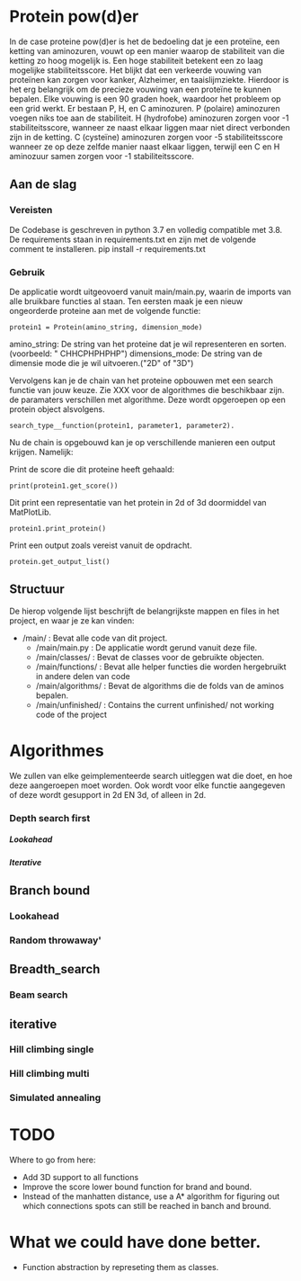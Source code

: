 # Protein pow(d)er
In de case proteine pow(d)er is het de bedoeling dat je een proteïne, een ketting van aminozuren, vouwt op een manier waarop de stabiliteit van die ketting zo hoog mogelijk is. Een hoge stabiliteit betekent een zo laag mogelijke stabiliteitsscore. Het blijkt dat een verkeerde vouwing van proteïnen kan zorgen voor kanker, Alzheimer, en taaislijmziekte. Hierdoor is het erg belangrijk om de precieze vouwing van een proteïne te kunnen bepalen. Elke vouwing is een 90 graden hoek, waardoor het probleem op een grid werkt. Er bestaan P, H, en C aminozuren. P (polaire) aminozuren voegen niks toe aan de stabiliteit. H (hydrofobe) aminozuren zorgen voor -1 stabiliteitsscore, wanneer ze naast elkaar liggen maar niet direct verbonden zijn in de ketting. C (cysteïne) aminozuren zorgen voor -5 stabiliteitsscore wanneer ze op deze zelfde manier naast elkaar liggen, terwijl een C en H aminozuur samen zorgen voor -1 stabiliteitsscore.

## Aan de slag

### Vereisten

De Codebase is geschreven in python 3.7 en volledig compatible met 3.8. De requirements staan in requirements.txt en zijn met de volgende comment te installeren.
    pip install -r requirements.txt

### Gebruik
De applicatie wordt uitgeovoerd vanuit main/main.py, waarin de imports van alle bruikbare functies al staan. Ten eersten maak je een nieuw ongeorderde proteine aan met de volgende functie:

    protein1 = Protein(amino_string, dimension_mode)
amino_string: De string van het proteine dat je wil representeren en sorten. (voorbeeld: " CHHCPHPHPHP")
dimensions_mode: De string van de dimensie mode die je wil uitvoeren.("2D" of "3D")

Vervolgens kan je de chain van het proteine opbouwen met een search functie van jouw keuze. Zie XXX voor de algorithmes die beschikbaar zijn. de paramaters verschillen met algorithme. Deze wordt opgeroepen op een protein object alsvolgens.

    search_type__function(protein1, parameter1, parameter2).

Nu de chain is opgebouwd kan je op verschillende manieren een output krijgen. Namelijk:

Print de score die dit proteine heeft gehaald:

    print(protein1.get_score())

Dit print een representatie van het protein in 2d of 3d doormiddel van MatPlotLib.

    protein1.print_protein()

Print een output zoals vereist vanuit de opdracht.

    protein.get_output_list()


## Structuur
De hierop volgende lijst beschrijft de belangrijkste mappen en files in het project, en waar je ze kan vinden:

- /main/ : Bevat alle code van dit project.
    - /main/main.py : De applicatie wordt gerund vanuit deze file.
    - /main/classes/ : Bevat de classes voor de gebruikte objecten.
    - /main/functions/ : Bevat alle helper functies die worden hergebruikt in andere delen van code
    - /main/algorithms/ : Bevat de algorithms die de folds van de aminos bepalen.
    - /main/unfinished/ : Contains the current unfinished/ not working code of the project


# Algorithmes
We zullen van elke geimplementeerde search uitleggen wat die doet, en hoe deze aangeroepen moet worden. Ook wordt voor elke functie aangegeven of deze wordt gesupport in 2d EN 3d, of alleen in 2d.

### Depth search first
##### Lookahead
##### Iterative
## Branch bound
### Lookahead
### Random throwaway'
## Breadth_search
### Beam search
## iterative
### Hill climbing single
### Hill climbing multi
### Simulated annealing


# TODO
Where to go from here:

- Add 3D support to all functions
- Improve the score lower bound function for brand and bound.
- Instead of the manhatten distance, use a A* algorithm for figuring out which connections spots can still be reached in banch and bround.


# What we could have done better.
- Function abstraction by represeting them as classes.
